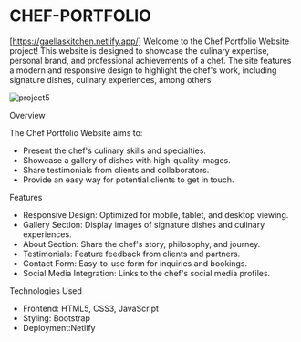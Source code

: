 # CHEF-PORTFOLIO
[https://gaellaskitchen.netlify.app/]
Welcome to the Chef Portfolio Website project! This website is designed to showcase the culinary expertise, personal brand, and professional achievements of a chef. The site features a modern and responsive design to highlight the chef's work, including signature dishes, culinary experiences, among others 

![project5](https://github.com/user-attachments/assets/c965f8cf-8c59-41ac-bc6b-c5b89139a15b)



Overview

The Chef Portfolio Website aims to:

- Present the chef's culinary skills and specialties.
- Showcase a gallery of dishes with high-quality images.
- Share testimonials from clients and collaborators.
- Provide an easy way for potential clients to get in touch.

Features

- Responsive Design: Optimized for mobile, tablet, and desktop viewing.
- Gallery Section: Display images of signature dishes and culinary experiences.
- About Section: Share the chef's story, philosophy, and journey.
- Testimonials: Feature feedback from clients and partners.
- Contact Form: Easy-to-use form for inquiries and bookings.
- Social Media Integration: Links to the chef's social media profiles.

Technologies Used

- Frontend: HTML5, CSS3, JavaScript
- Styling: Bootstrap 
- Deployment:Netlify

